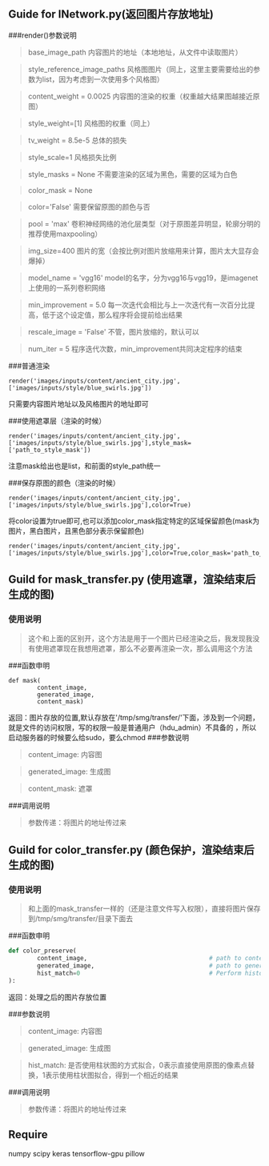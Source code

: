 ## Guide for INetwork.py(返回图片存放地址)
###render()参数说明
> base_image_path                 内容图片的地址（本地地址，从文件中读取图片）

> style_reference_image_paths     风格图图片（同上，这里主要需要给出的参数为list，因为考虑到一次使用多个风格图）

> content_weight = 0.0025         内容图的渲染的权重（权重越大结果图越接近原图）

> style_weight=[1]                风格图的权重（同上）

> tv_weight = 8.5e-5              总体的损失

> style_scale=1                   风格损失比例

> style_masks = None              不需要渲染的区域为黑色，需要的区域为白色

> color_mask = None

> color='False'                   需要保留原图的颜色与否

> pool = 'max'                    卷积神经网络的池化层类型（对于原图差异明显，轮廓分明的推荐使用maxpooling）

> img_size=400                    图片的宽（会按比例对图片放缩用来计算，图片太大显存会爆掉）

> model_name = 'vgg16'            model的名字，分为vgg16与vgg19，是imagenet上使用的一系列卷积网络

> min_improvement = 5.0           每一次迭代会相比与上一次迭代有一次百分比提高，低于这个设定值，那么程序将会提前给出结果

> rescale_image = 'False'         不管，图片放缩的，默认可以

> num_iter = 5                    程序迭代次数，min_improvement共同决定程序的结束


###普通渲染
```
render('images/inputs/content/ancient_city.jpg',['images/inputs/style/blue_swirls.jpg'])
```
只需要内容图片地址以及风格图片的地址即可

###使用遮罩层（渲染的时候）
```
render('images/inputs/content/ancient_city.jpg',['images/inputs/style/blue_swirls.jpg'],style_mask=['path_to_style_mask'])
```
注意mask给出也是list，和前面的style_path统一

###保存原图的颜色（渲染的时候）
```
render('images/inputs/content/ancient_city.jpg',['images/inputs/style/blue_swirls.jpg'],color=True)
```
将color设置为true即可,也可以添加color_mask指定特定的区域保留颜色(mask为图片，黑白图片，且黑色部分表示保留颜色)
```
render('images/inputs/content/ancient_city.jpg',['images/inputs/style/blue_swirls.jpg'],color=True,color_mask='path_to_color_mask')
```

## Guild for mask_transfer.py (使用遮罩，渲染结束后生成的图)

### 使用说明
> 这个和上面的区别开，这个方法是用于一个图片已经渲染之后，我发现我没有使用遮罩现在我想用遮罩，那么不必要再渲染一次，那么调用这个方法

###函数申明
```
def mask(
        content_image,
        generated_image,
        content_mask)
```
</b>返回</b>：图片存放的位置,默认存放在'/tmp/smg/transfer/'下面，涉及到一个问题，就是文件的访问权限，写的权限一般是普通用户（hdu_admin）不具备的
，所以启动服务器的时候要么给sudo，要么chmod
###参数说明

> content_image: 内容图

> generated_image: 生成图

> content_mask: 遮罩

###调用说明

> 参数传递：将图片的地址传过来

## Guild for color_transfer.py (颜色保护，渲染结束后生成的图)

### 使用说明
> 和上面的mask_transfer一样的（还是注意文件写入权限），直接将图片保存到/tmp/smg/transfer/目录下面去

###函数申明
```python
def color_preserve(
        content_image,                                  # path to content image
        generated_image,                                # path to generated image
        hist_match=0                                    # Perform histogram matching for color matching 1 for histogram 0 for original
):
```
</b>返回</b>：处理之后的图片存放位置

###参数说明

> content_image: 内容图

> generated_image: 生成图

> hist_match: 是否使用柱状图的方式拟合，0表示直接使用原图的像素点替换，1表示使用柱状图拟合，得到一个相近的结果

###调用说明

> 参数传递：将图片的地址传过来


## Require
numpy
scipy
keras
tensorflow-gpu
pillow

